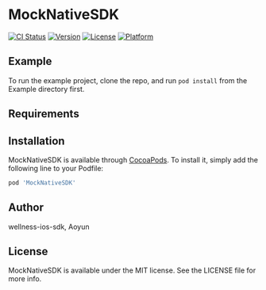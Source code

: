 # MockNativeSDK

[![CI Status](https://img.shields.io/travis/wellness-ios-sdk/MockNativeSDK.svg?style=flat)](https://travis-ci.org/wellness-ios-sdk/MockNativeSDK)
[![Version](https://img.shields.io/cocoapods/v/MockNativeSDK.svg?style=flat)](https://cocoapods.org/pods/MockNativeSDK)
[![License](https://img.shields.io/cocoapods/l/MockNativeSDK.svg?style=flat)](https://cocoapods.org/pods/MockNativeSDK)
[![Platform](https://img.shields.io/cocoapods/p/MockNativeSDK.svg?style=flat)](https://cocoapods.org/pods/MockNativeSDK)

## Example

To run the example project, clone the repo, and run `pod install` from the Example directory first.

## Requirements

## Installation

MockNativeSDK is available through [CocoaPods](https://cocoapods.org). To install
it, simply add the following line to your Podfile:

```ruby
pod 'MockNativeSDK'
```

## Author

wellness-ios-sdk, Aoyun

## License

MockNativeSDK is available under the MIT license. See the LICENSE file for more info.
